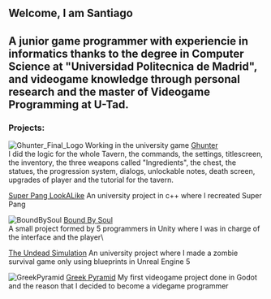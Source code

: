 ## Welcome, I am Santiago

A junior game programmer with experiencie in informatics thanks to the degree in Computer Science at "Universidad Politecnica de Madrid", and videogame knowledge through personal research and the master of Videogame Programming at U-Tad.
---
### Projects:

![Ghunter_Final_Logo](https://github.com/user-attachments/assets/0aca6895-9529-4243-a1cb-58cf0ba0d6c9)
Working in the university game [Ghunter](https://store.steampowered.com/app/3156000/GHUNTER/)\
I did the logic for the whole Tavern, the commands, the settings, titlescreen, the inventory, the three weapons called "Ingredients", the chest, the statues, the progression system, dialogs, unlockable notes, death screen, upgrades of player and the tutorial for the tavern.

[Super Pang LookALike](https://github.com/ElCaballeroTrix/SuperPangLookALike)
  An university project in c++ where I recreated Super Pang

![BoundBySoul](https://github.com/user-attachments/assets/623ea8f2-f3b0-4d3f-bf89-33a1404521dd)
[Bound By Soul](https://github.com/IsFriskis/utad-unity-jam)\
  A small project formed by 5 programmers in Unity where I was in charge of the interface and the player\
  

[The Undead Simulation](https://github.com/ElCaballeroTrix/TheUndeadSimulation)
  An university project where I made a zombie survival game only using blueprints in Unreal Engine 5
  
![GreekPyramid](https://github.com/user-attachments/assets/a941dd97-4cee-4738-ab6f-25f08b08cc39)
[Greek Pyramid](https://github.com/ElCaballeroTrix/GreekPyramid)
  My first videogame project done in Godot and the reason that I decided to become a videgame programmer
